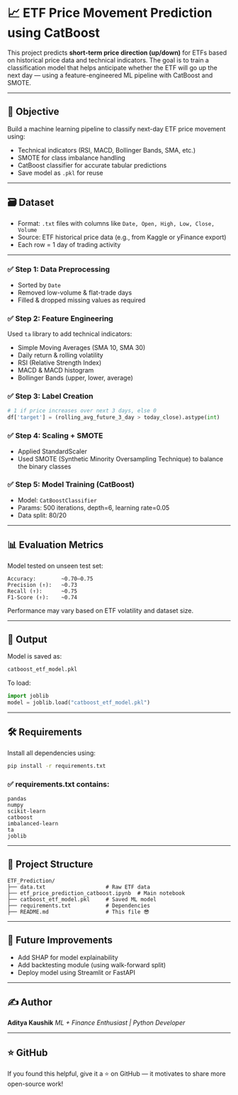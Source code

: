 # 📈 ETF Price Movement Prediction using CatBoost

This project predicts **short-term price direction (up/down)** for ETFs based on historical price data and technical indicators. The goal is to train a classification model that helps anticipate whether the ETF will go up the next day — using a feature-engineered ML pipeline with CatBoost and SMOTE.

---

## 🎯 Objective

Build a machine learning pipeline to classify next-day ETF price movement using:
- Technical indicators (RSI, MACD, Bollinger Bands, SMA, etc.)
- SMOTE for class imbalance handling
- CatBoost classifier for accurate tabular predictions
- Save model as `.pkl` for reuse

---

## 🗃 Dataset

- Format: `.txt` files with columns like `Date, Open, High, Low, Close, Volume`
- Source: ETF historical price data (e.g., from Kaggle or yFinance export)
- Each row = 1 day of trading activity

---


### ✅ Step 1: Data Preprocessing
- Sorted by `Date`
- Removed low-volume & flat-trade days
- Filled & dropped missing values as required

### ✅ Step 2: Feature Engineering
Used `ta` library to add technical indicators:
- Simple Moving Averages (SMA 10, SMA 30)
- Daily return & rolling volatility
- RSI (Relative Strength Index)
- MACD & MACD histogram
- Bollinger Bands (upper, lower, average)

### ✅ Step 3: Label Creation
```python
# 1 if price increases over next 3 days, else 0
df['target'] = (rolling_avg_future_3_day > today_close).astype(int)
````

### ✅ Step 4: Scaling + SMOTE

* Applied StandardScaler
* Used SMOTE (Synthetic Minority Oversampling Technique) to balance the binary classes

### ✅ Step 5: Model Training (CatBoost)

* Model: `CatBoostClassifier`
* Params: 500 iterations, depth=6, learning rate=0.05
* Data split: 80/20

---

## 📊 Evaluation Metrics

Model tested on unseen test set:

```
Accuracy:        ~0.70–0.75
Precision (↑):   ~0.73
Recall (↑):      ~0.75
F1-Score (↑):    ~0.74
```

Performance may vary based on ETF volatility and dataset size.

---

## 💾 Output

Model is saved as:

```bash
catboost_etf_model.pkl
```

To load:

```python
import joblib
model = joblib.load("catboost_etf_model.pkl")
```

---

## 🛠 Requirements

Install all dependencies using:

```bash
pip install -r requirements.txt
```

### ✅ requirements.txt contains:

```
pandas
numpy
scikit-learn
catboost
imbalanced-learn
ta
joblib
```

---

## 📁 Project Structure

```
ETF_Prediction/
├── data.txt                   # Raw ETF data
├── etf_price_prediction_catboost.ipynb  # Main notebook
├── catboost_etf_model.pkl     # Saved ML model
├── requirements.txt           # Dependencies
├── README.md                  # This file 😎
```

---

## 🔮 Future Improvements

* Add SHAP for model explainability
* Add backtesting module (using walk-forward split)
* Deploy model using Streamlit or FastAPI

---

## ✍️ Author

**Aditya Kaushik**
*ML + Finance Enthusiast | Python Developer*

---

## ⭐ GitHub

If you found this helpful, give it a ⭐ on GitHub — it motivates to share more open-source work!

